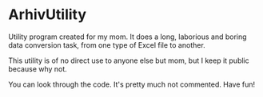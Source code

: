 # ArhivUtility

Utility program created for my mom. It does a long, laborious and boring data conversion task, from one type of Excel file to another.

This utility is of no direct use to anyone else but mom, but I keep it public because why not.

You can look through the code. It's pretty much not commented. Have fun!